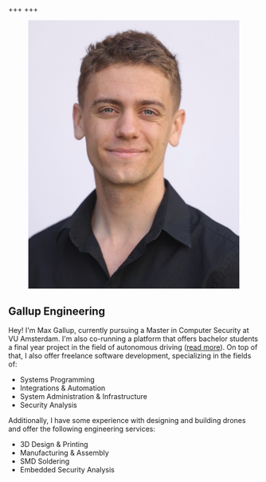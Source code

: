 +++
+++

<div id="main-container">
    <figure>
        <img src="profile_picture.jpeg" alt="Profile picture" class="no-hover">
    </figure>
    <h2>Gallup Engineering</h2>
    <p> Hey! I'm Max Gallup, currently pursuing a Master in Computer Security at VU Amsterdam. I'm also co-running a platform that offers bachelor students a final year project in the field of autonomous driving (<a href="https://basingse.org/ase">read more</a>). On top of that, I also offer freelance software development, specializing in the fields of: </p>
    <ul>
        <li>Systems Programming</li>
        <li>Integrations & Automation</li>
        <li>System Administration & Infrastructure</li>
        <li>Security Analysis</li> 
    </ul>
    <p>Additionally, I have some experience with designing and building drones and offer the following engineering services:</p>
    <ul>
        <li>3D Design & Printing</li>
        <li>Manufacturing & Assembly</li>
        <li>SMD Soldering</li>
        <li>Embedded Security Analysis</li>
    </ul>
    <!-- <h2>Motivation</h2>
    <p><i>Why bother with all of this? Why security?</i></p>
    <p>A more detailed answer to this question can be found in a <a href="https://basingse.org/future-of-computer-security">blog post</a> of mine. However, the short version is as follows: I believe that systems need to be built with security as a top priority from the <strong>ground up</strong> and by prioritizing requirements accordingly. It's important to align the business context with the expectations of delivering safe and secure systems to begin with, not after the fact. For this reason, I offer services exclusively in the context where high expectations towards security and quality are the norm.</p> -->
</div>



